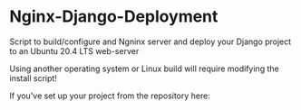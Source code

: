 # Nginx-Django-Deployment
Script to build/configure and Ngninx server and deploy your Django project to an Ubuntu 20.4 LTS web-server

Using another operating system or Linux build will require modifying the install script!

If you've set up your project from the repository here:

